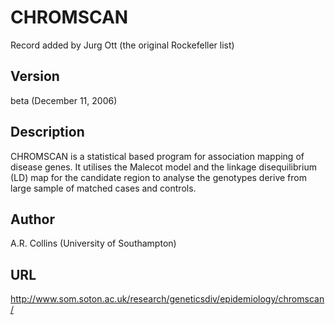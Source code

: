 # CHROMSCAN
Record added by Jurg Ott (the original Rockefeller list)

## Version
beta (December 11, 2006)

## Description
CHROMSCAN is a statistical based program for association mapping of disease genes. It utilises the Malecot model and the linkage disequilibrium (LD) map for the candidate region to analyse the genotypes derive from large sample of matched cases and controls.

## Author
A.R. Collins (University of Southampton)

## URL
http://www.som.soton.ac.uk/research/geneticsdiv/epidemiology/chromscan/
